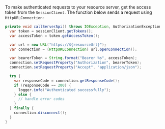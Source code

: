 To make authenticated requests to your resource server, get the access token from the `SessionClient`. The function below sends a request using `HttpURLConnection`:

```java
private void callServerApi() throws IOException, AuthorizationException {
  var token = sessionClient.getTokens();
  var accessToken = token.getAccessToken();

  var url = new URL("https://${resourceUrl}");
  var connection = (HttpURLConnection) url.openConnection();

  var bearerToken = String.format("Bearer %s", accessToken);
  connection.setRequestProperty("Authorization", bearerToken);
  connection.setRequestProperty("Accept", "application/json");

  try {
    var responseCode = connection.getResponseCode();
    if (responseCode == 200) {
      logger.info("Authenticated successfully");
    } else {
      // handle error codes
    }
  } finally {
    connection.disconnect();
  }
}
```